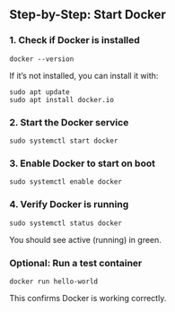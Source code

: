 ## Step-by-Step: Start Docker

### 1. Check if Docker is installed

    docker --version
    
If it’s not installed, you can install it with:

    sudo apt update
    sudo apt install docker.io

### 2. Start the Docker service

    sudo systemctl start docker
    
### 3. Enable Docker to start on boot

    sudo systemctl enable docker
    
### 4. Verify Docker is running

    sudo systemctl status docker

You should see active (running) in green.

### Optional: Run a test container

    docker run hello-world
    
This confirms Docker is working correctly.
